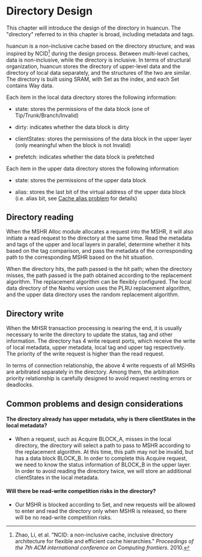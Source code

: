 # Directory Design

This chapter will introduce the design of the directory in huancun. The "directory" referred to in this chapter is broad, including metadata and tags.

huancun is a non-inclusive cache based on the directory structure, and was inspired by NCID[^ncid] during the design process. Between multi-level caches, data is non-inclusive, while the directory is inclusive. In terms of structural organization, huancun stores the directory of upper-level data and the directory of local data separately, and the structures of the two are similar. The directory is built using SRAM, with Set as the index, and each Set contains Way data.

Each item in the local data directory stores the following information:

* state: stores the permissions of the data block (one of Tip/Trunk/Branch/Invalid)

* dirty: indicates whether the data block is dirty

* clientStates: stores the permissions of the data block in the upper layer (only meaningful when the block is not Invalid)

* prefetch: indicates whether the data block is prefetched

Each item in the upper data directory stores the following information:

* state: stores the permissions of the upper data block

* alias: stores the last bit of the virtual address of the upper data block (i.e. alias bit, see [Cache alias problem](./cache_alias.md) for details)

## Directory reading

When the MSHR Alloc module allocates a request into the MSHR, it will also initiate a read request to the directory at the same time. Read the metadata and tags of the upper and local layers in parallel, determine whether it hits based on the tag comparison, and pass the metadata of the corresponding path to the corresponding MSHR based on the hit situation.

When the directory hits, the path passed is the hit path; when the directory misses, the path passed is the path obtained according to the replacement algorithm. The replacement algorithm can be flexibly configured. The local data directory of the Nanhu version uses the PLRU replacement algorithm, and the upper data directory uses the random replacement algorithm.

## Directory write

When the MHSR transaction processing is nearing the end, it is usually necessary to write the directory to update the status, tag and other information. The directory has 4 write request ports, which receive the write of local metadata, upper metadata, local tag and upper tag respectively. The priority of the write request is higher than the read request.

In terms of connection relationship, the above 4 write requests of all MSHRs are arbitrated separately in the directory. Among them, the arbitration priority relationship is carefully designed to avoid request nesting errors or deadlocks.

## Common problems and design considerations

#### The directory already has upper metadata, why is there clientStates in the local metadata?

* When a request, such as Acquire BLOCK_A, misses in the local directory, the directory will select a path to pass to MSHR according to the replacement algorithm. At this time, this path may not be invalid, but has a data block BLOCK_B. In order to complete this Acquire request, we need to know the status information of BLOCK_B in the upper layer. In order to avoid reading the directory twice, we will store an additional clientStates in the local metadata.

#### Will there be read-write competition risks in the directory?

* Our MSHR is blocked according to Set, and new requests will be allowed to enter and read the directory only when MSHR is released, so there will be no read-write competition risks.

[^ncid]: Zhao, Li, et al. "NCID: a non-inclusive cache, inclusive directory architecture for flexible and efficient cache hierarchies." *Proceedings of the 7th ACM international conference on Computing frontiers*. 2010.
